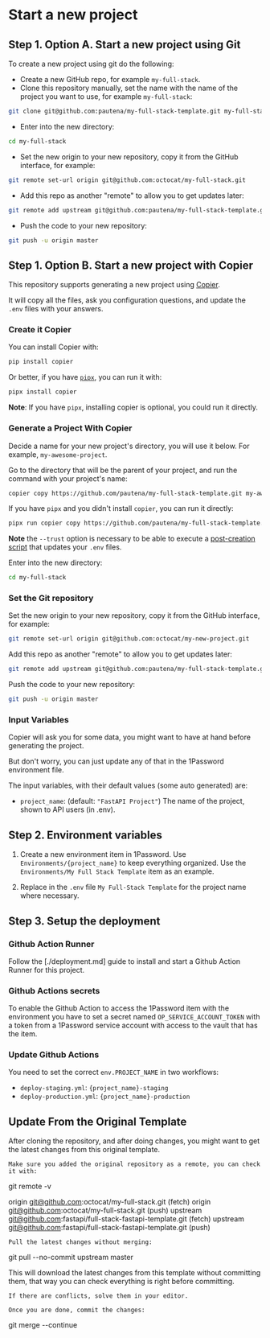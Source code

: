 # Start a new project

## Step 1. Option A. Start a new project using Git

To create a new project using git do the following:

- Create a new GitHub repo, for example `my-full-stack`.
- Clone this repository manually, set the name with the name of the project you want to use, for example `my-full-stack`:

```bash
git clone git@github.com:pautena/my-full-stack-template.git my-full-stack
```

- Enter into the new directory:

```bash
cd my-full-stack
```

- Set the new origin to your new repository, copy it from the GitHub interface, for example:

```bash
git remote set-url origin git@github.com:octocat/my-full-stack.git
```

- Add this repo as another "remote" to allow you to get updates later:

```bash
git remote add upstream git@github.com:pautena/my-full-stack-template.git
```

- Push the code to your new repository:

```bash
git push -u origin master
```


## Step 1. Option B. Start a new project with Copier

This repository supports generating a new project using [Copier](https://copier.readthedocs.io).

It will copy all the files, ask you configuration questions, and update the `.env` files with your answers.

### Create it Copier

You can install Copier with:

```bash
pip install copier
```

Or better, if you have [`pipx`](https://pipx.pypa.io/), you can run it with:

```bash
pipx install copier
```

**Note**: If you have `pipx`, installing copier is optional, you could run it directly.

### Generate a Project With Copier

Decide a name for your new project's directory, you will use it below. For example, `my-awesome-project`.

Go to the directory that will be the parent of your project, and run the command with your project's name:

```bash
copier copy https://github.com/pautena/my-full-stack-template.git my-awesome-project --trust
```

If you have `pipx` and you didn't install `copier`, you can run it directly:

```bash
pipx run copier copy https://github.com/pautena/my-full-stack-template.git my-awesome-project --trust
```

**Note** the `--trust` option is necessary to be able to execute a [post-creation script](https://github.com/pautena/my-full-stack-template.git/blob/master/.copier/update_dotenv.py) that updates your `.env` files.


Enter into the new directory:

```bash
cd my-full-stack
```

### Set the Git repository

Set the new origin to your new repository, copy it from the GitHub interface, for example:

```bash
git remote set-url origin git@github.com:octocat/my-new-project.git
```

Add this repo as another "remote" to allow you to get updates later:

```bash
git remote add upstream git@github.com:pautena/my-full-stack-template.git
```

Push the code to your new repository:

```bash
git push -u origin master
```

### Input Variables

Copier will ask you for some data, you might want to have at hand before generating the project.

But don't worry, you can just update any of that in the 1Password environment file.

The input variables, with their default values (some auto generated) are:

- `project_name`: (default: `"FastAPI Project"`) The name of the project, shown to API users (in .env).

## Step 2. Environment variables

1. Create a new environment item in 1Password. Use `Environments/{project_name}` to keep everything organized. Use the `Environments/My Full Stack Template` item as an example.


2. Replace in the `.env` file `My Full-Stack Template` for the project name where necessary.

## Step 3. Setup the deployment

### Github Action Runner

Follow the [./deployment.md] guide to install and start a Github Action Runner for this project.

### Github Actions secrets

To enable the Github Action to access the 1Password item with the environment you have to set a secret named `OP_SERVICE_ACCOUNT_TOKEN` with a token from a 1Password service account with access to the vault that has the item.

### Update Github Actions

You need to set the correct `env.PROJECT_NAME` in two workflows:
- `deploy-staging.yml`: `{project_name}-staging`
- `deploy-production.yml`: `{project_name}-production`


## Update From the Original Template

After cloning the repository, and after doing changes, you might want to get the latest changes from this original template.

    Make sure you added the original repository as a remote, you can check it with:

git remote -v

origin    git@github.com:octocat/my-full-stack.git (fetch)
origin    git@github.com:octocat/my-full-stack.git (push)
upstream    git@github.com:fastapi/full-stack-fastapi-template.git (fetch)
upstream    git@github.com:fastapi/full-stack-fastapi-template.git (push)

    Pull the latest changes without merging:

git pull --no-commit upstream master

This will download the latest changes from this template without committing them, that way you can check everything is right before committing.

    If there are conflicts, solve them in your editor.

    Once you are done, commit the changes:

git merge --continue
